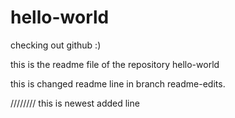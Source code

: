 # hello-world
checking out github :)

this is the readme file of the repository hello-world

this is changed readme line in branch readme-edits.


////////
this is newest added line
